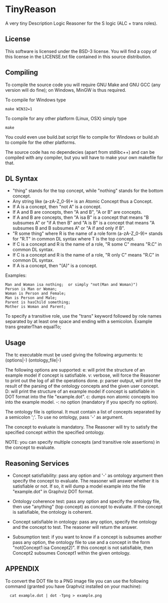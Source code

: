 TinyReason
===============================================================================
  A very tiny Description Logic Reasoner for the S logic (ALC + trans roles).

License
-------
  This software is licensed under the BSD-3 license. You will find a copy of this
  license in the LICENSE.txt file contained in this source distribution.

Compiling
---------
  To compile the source code you will require GNU Make and GNU GCC (any version
  will do fine); on Windows, MinGW is thus required.

  To compile for Windows type

    make WIN32=1

  To compile for any other platform (Linux, OSX) simply type

    make

  You could even use build.bat script file to compile for Windows or build.sh to
  compile for the other platforms.

  The source code has no dependecies (apart from stdlibc++) and can be compiled
  with any compiler, but you will have to make your own makefile for that.

DL Syntax
---------
  * "thing" stands for the top concept, while "nothing" stands for the
   bottom concept.
  * Any string like (a-zA-Z_0-9)+ is an Atomic Concept thus a Concept.
  * If A is a concept, then "not A" is a concept.
  * If A and B are concepts, then "A and B", "A or B" are concepts.
  * If A and B are concepts, then "A isa B" is a concept that means "B
    subsumes A" or "if A then B" and "A is B" is a concept that means "A
    subsumes B and B subsumes A" or "A if and only if B".
  * "R some thing" where R is the name of a role form (a-zA-Z_0-9)+ stands for
    "<there exists>R.T" in common DL syntax where T is the top concept.
  * If C is a concept and R is the name of a role, "R some C" means
    "<there exists>R.C" in common DL syntax.
  * If C is a concept and R is the name of a role, "R only C" means
    "<for all>R.C" in common DL syntax.
  * If A is a concept, then "(A)" is a concept.  


  Examples:

    Man and Woman isa nothing;  or simply "not(Man and Woman)")
    Person is Man or Woman;
    Woman is Person and Female;
    Man is Person and Male;
    Parent is hasChild something;
    Mother is Woman and Parent;
    
  To specify a transitive role, use the "trans" keyword followed by role names
  separated by at least one space and ending with a semicolon.
  Example
    trans greaterThan equalTo;

Usage
-----
  The tc executable must be used giving the following arguments:
    tc (options|-) (ontology_file|-) <concept to evaluate>
  
  The following options are supported:
    e: will print the structure of an example model if concept is satisfiable.
    v: verbose, will force the Reasoner to print out the log of all the
      operations done.
    p: parser output, will print the result of the parsing of the ontology
      concepts and the given user concept.
    D: will print the structure of an example model if concept is satisfiable in DOT format into the file "example.dot".
    c: dumps non atomic concepts too into the example model.
    -: no option (mandatory if you specify no option).
  
  The ontology file is optional. It must contain a list of concepts separated
  by a semicolon ';'. To use no ontology, pass '-' as argument.
  
  The concept to evaluate is mandatory. The Reasoner will try to satisfy the
  specified concept within the specified ontology.    
  
  NOTE: you can specify multiple concepts (and transitive role assertions) in
  the concept to evaluate.
  
Reasoning Services
------------------
  * Concept satisfiability: pass any option and '-' as ontology argument then
  specify the concept to evaluate. The reasoner will answer whether it is
  satisfiable or not. If so, it will dump a model example into the file
  "example.dot" in Graphviz DOT format.
  
  * Ontology coherence test: pass any option and specify the ontology file,
  then use "anything" (top concept) as concept to evaluate. If the concept is
  satisfiable, the ontology is coherent.
  
  * Concept satisfiable in ontology: pass any option, specify the ontology
  and the concept to test. The reasoner will return the answer.
  
  * Subsumption test: if you want to know if a concept is subsumes another
  pass any option, the ontology file to use and a concept in the form 
  "not(Concept1 isa Concept2)". If this concept is not satisfiable, then
  Concept2 subsumes Concept1 within the given ontology.

APPENDIX
--------
  To convert the DOT file to a PNG image file you can use the following
  command (granted you have Graphviz installed on your machine):
  ```
    cat example.dot | dot -Tpng > example.png
  ```
